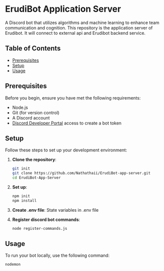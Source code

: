 # ErudiBot Application Server

A Discord bot that utilizes algorithms and machine learning to enhance team communication and cognition.
This repository is the application server of Erudibot. It will connect to external api and Erudibot backend service.

## Table of Contents

- [Prerequisites](#prerequisites)
- [Setup](#setup)
- [Usage](#usage)

## Prerequisites

Before you begin, ensure you have met the following requirements:

- Node.js
- Git (for version control)
- A Discord account
- [Discord Developer Portal](https://discord.com/developers/applications) access to create a bot token

## Setup

Follow these steps to set up your development environment:

1. **Clone the repository**:
   ```bash
   git init
   git clone https://github.com/Nathathaii/ErudiBot-app-server.git
   cd ErudiBot-App-Server
   ```

2. **Set up**:
   ```bash
   npm init
   npm install
   ```

3. **Create .env file**:
   State variables in .env file


4. **Register discord bot commands**:
   ```bash
   node register-commands.js
   ```

## Usage
To run your bot locally, use the following command:
   ```bash
   nodemon
   ```

